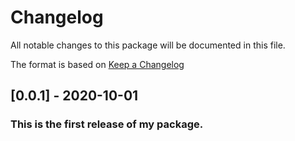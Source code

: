  # Changelog
All notable changes to this package will be documented in this file.

The format is based on [Keep a Changelog](http://keepachangelog.com/en/1.0.0/)

## [0.0.1] - 2020-10-01
### This is the first release of my package.
